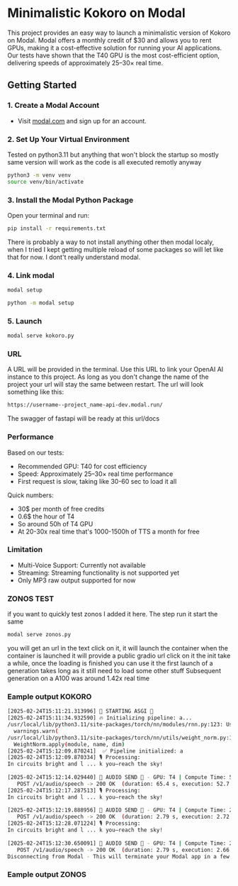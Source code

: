 # Minimalistic Kokoro on Modal

This project provides an easy way to launch a minimalistic version of Kokoro on Modal. Modal offers a monthly credit of $30 and allows you to rent GPUs, making it a cost-effective solution for running your AI applications. Our tests have shown that the T40 GPU is the most cost-efficient option, delivering speeds of approximately 25–30× real time.

## Getting Started

### 1. Create a Modal Account
- Visit [modal.com](https://modal.com) and sign up for an account.

### 2. Set Up Your Virtual Environment
Tested on python3.11 but anything that won't block the startup so mostly same version will work as the code is all executed remotly anyway
```bash
python3 -m venv venv
source venv/bin/activate
```
### 3. Install the Modal Python Package
Open your terminal and run:
```bash
pip install -r requirements.txt
```
There is probably a way to not install anything other then modal localy, when I tried I kept getting multiple reload of some packages so will let like that for now. I dont't really understand modal.
### 4. Link modal
```bash
modal setup
```
```bash
python -m modal setup
```
### 5. Launch
```bash
modal serve kokoro.py
```
### URL
A URL will be provided in the terminal. Use this URL to link your OpenAI AI instance to this project.
As long as you don't change the name of the project your url will stay the same between restart.
The url will look something like this:
```bash
https://username--project_name-api-dev.modal.run/
```
The swagger of fastapi will be ready at this url/docs
### Performance

Based on our tests:

- Recommended GPU: T40 for cost efficiency
- Speed: Approximately 25–30× real time performance
- First request is slow, taking like 30-60 sec to load it all

Quick numbers:
- 30$ per month of free credits
- 0.6$ the hour of T4
- So around 50h of T4 GPU
- At 20-30x real time that's 1000-1500h of TTS a month for free

### Limitation
- Multi-Voice Support: Currently not available
- Streaming: Streaming functionality is not supported yet
- Only MP3 raw output supported for now

### ZONOS TEST
if you want to quickly test zonos I added it here.
The step run it start the same
```bash
modal serve zonos.py
```
you will get an url in the text click on it, it will launch the container
when the container is launched it will provide a public gradio url
click on it
the init take a while, once the loading is finished you can use it
the first launch of a generation takes long as it still need to load some other stuff
Subsequent generation on a A100 was around 1.42x real time


### Eample output KOKORO

```bash
[2025-02-24T15:11:21.313996] 💪 STARTING ASGI 💪
[2025-02-24T15:11:34.932590] 🔥 Initializing pipeline: a...
/usr/local/lib/python3.11/site-packages/torch/nn/modules/rnn.py:123: UserWarning: dropout option adds dropout after all but last recurrent layer, so non-zero dropout expects num_layers greater than 1, but got dropout=0.2 and num_layers=1
  warnings.warn(
/usr/local/lib/python3.11/site-packages/torch/nn/utils/weight_norm.py:143: FutureWarning: `torch.nn.utils.weight_norm` is deprecated in favor of `torch.nn.utils.parametrizations.weight_norm`.
  WeightNorm.apply(module, name, dim)
[2025-02-24T15:12:09.870241]  ✅ Pipeline initialized: a
[2025-02-24T15:12:09.870334] 🎙️ Processing: 
In circuits bright and l ... k you—reach the sky!
    
[2025-02-24T15:12:14.029440] 🎵 AUDIO SEND 🎵 - GPU: T4 | Compute Time: 52.61s | Speed Ratio: 1.39
   POST /v1/audio/speech -> 200 OK  (duration: 65.4 s, execution: 52.7 s)
[2025-02-24T15:12:17.287513] 🎙️ Processing: 
In circuits bright and l ... k you—reach the sky!
    
[2025-02-24T15:12:19.888956] 🎵 AUDIO SEND 🎵 - GPU: T4 | Compute Time: 2.68s | Speed Ratio: 27.37
   POST /v1/audio/speech -> 200 OK  (duration: 2.79 s, execution: 2.72 s)
[2025-02-24T15:12:28.071224] 🎙️ Processing: 
In circuits bright and l ... k you—reach the sky!
    
[2025-02-24T15:12:30.650091] 🎵 AUDIO SEND 🎵 - GPU: T4 | Compute Time: 2.62s | Speed Ratio: 27.93
   POST /v1/audio/speech -> 200 OK  (duration: 2.79 s, execution: 2.66 s)
Disconnecting from Modal - This will terminate your Modal app in a few seconds.
```


### Eample output ZONOS


